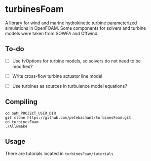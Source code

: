 turbinesFoam
============

A library for wind and marine hydrokinetic turbine parameterized simulations 
in OpenFOAM. Some components for solvers and turbine models were taken from 
SOWFA and Offwind.

To-do
-----
  - [ ] Use fvOptions for turbine models, so solvers do not need to be modified?
  - [ ] Write cross-flow turbine actuator line model
  - [ ] Use turbines as sources in turbulence model equations?


Compiling
---------

```
cd $WM_PROJECT_USER_DIR
git clone https://github.com/petebachant/turbinesFoam.git
cd turbinesFoam
./Allwmake
```

Usage
-----
There are tutorials located in `turbinesFoam/tutorials`
